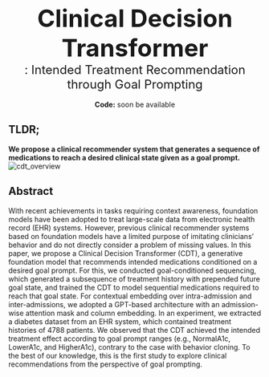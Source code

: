 <center><font size="10"><b>Clinical Decision Transformer</b> </font></center>
<center><font size="5">: Intended Treatment Recommendation through Goal Prompting</font></center>
</br>
<center> <b>Code:</b> soon be available </center>

## TLDR;
**We propose a clinical recommender system that generates a sequence of medications to reach a desired clinical state given as a goal prompt.**
![cdt_overview](https://user-images.githubusercontent.com/119850923/215345079-2c015a76-684c-4b1f-ad3f-e836009a54ed.gif)

## Abstract
With recent achievements in tasks requiring context awareness, foundation models have been adopted to treat large-scale data from electronic health record (EHR) systems. However, previous clinical recommender systems based on foundation models have a limited purpose of imitating clinicians’ behavior and do not directly consider a problem of missing values. In this paper, we propose a Clinical Decision Transformer (CDT), a generative foundation model that recommends intended medications conditioned on a desired goal prompt. For this, we conducted goal-conditioned sequencing, which generated a subsequence of treatment history with prepended future goal state, and trained the CDT to model sequential medications required to reach that goal state. For contextual embedding over intra-admission and inter-admissions, we adopted a GPT-based architecture with an admission-wise attention mask and column embedding. In an experiment, we extracted a diabetes dataset from an EHR system, which contained treatment histories of 4788 patients. We observed that the CDT achieved the intended treatment effect according to goal prompt ranges (e.g., NormalA1c, LowerA1c, and HigherA1c), contrary to the case with  behavior cloning. To the best of our knowledge, this is the first study to explore clinical recommendations from the perspective of goal prompting.

